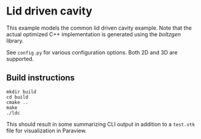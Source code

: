 # Lid driven cavity

This example models the common lid driven cavity example.
Note that the actual optimized C++ implementation is generated using the _boltzgen_ library.

See `config.py` for various configuration options. Both 2D and 3D are supported.

## Build instructions

```
mkdir build
cd build
cmake ..
make
./ldc
```

This should result in some summarizing CLI output in addition to a `test.vtk` file for visualization in Paraview.
